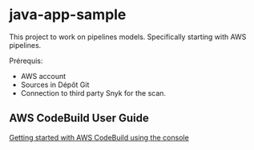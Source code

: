 # java-app-sample

This project to work on pipelines models. Specifically starting with AWS pipelines.

Prérequis:
- AWS account
- Sources in Dépôt Git
- Connection to third party Snyk for the scan.

## AWS CodeBuild User Guide

[Getting started with AWS CodeBuild using the console](https://docs.aws.amazon.com/codebuild/latest/userguide/getting-started.html)